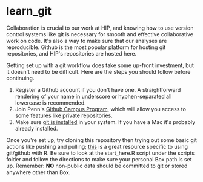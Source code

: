 # learn_git

Collaboration is crucial to our work at HIP, and knowing how to use version control systems like git is necessary for smooth and effective collaborative work on code. It's also a way to make sure that our analyses are reproducible. Github is the most popular platform for hosting git repositories, and HIP's repositories are hosted here.

Getting set up with a git workflow does take some up-front investment, but it doesn't need to be difficult. Here are the steps you should follow before continuing.

1. Register a Github account if you don't have one. A straightforward rendering of your name in underscore or hyphen-separated all lowercase is recommended.
2. Join Penn's [Github Campus Program](https://github.com/upenn), which will allow you access to some features like private repositories.
3. Make sure [git is installed](https://happygitwithr.com/install-git) in your system. If you have a Mac it's probably already installed.

Once you're set up, try cloning this repository then trying out some basic git actions like pushing and pulling; [this](https://happygitwithr.com/) is a great resource specific to using git/github with R. Be sure to look at the start_here.R script under the scripts folder and follow the directions to make sure your personal Box path is set up. Remember: **NO** non-public data should be committed to git or stored anywhere other than Box.
